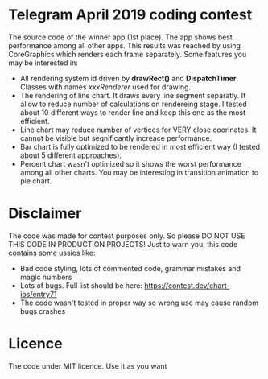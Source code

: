 # Telegram April 2019 coding contest
The source code of the winner app (1st place). The app shows best performance among all other apps. This results was reached by using CoreGraphics which renders each frame separately.
Some features you may be interested in:
- All rendering system id driven by **drawRect()** and **DispatchTimer**.  Classes with names *xxxRenderer* used for drawing.
- The rendering of line chart. It draws every line segment separatly. It allow to reduce number of calculations on rendereing stage. I tested about 10 different ways to render line and keep this one as the most efficient.
- Line chart may reduce number of vertices for VERY close coorinates. It cannot be visible but segnificantly increace performance.
- Bar chart is fully optimized to be rendered in most efficient way (I tested about 5 different approaches).
- Percent chart wasn't optimized so it shows the worst performance among all other charts. You may be interesting in transition animation to pie chart.

# Disclaimer
The code was made for contest purposes only. So please DO NOT USE THIS CODE IN PRODUCTION PROJECTS!
Just to warn you, this code contains some ussies like:
- Bad code styling, lots of commented code, grammar mistakes and magic numbers
- Lots of bugs. Full list should be here: https://contest.dev/chart-ios/entry71
- The code wasn't tested in proper way so wrong use may cause random bugs crashes

# Licence
The code under MIT licence. Use it as you want
